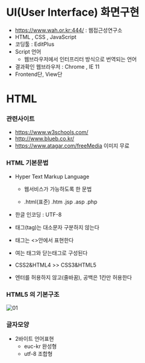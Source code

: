 # UI(User Interface) 화면구현

- https://www.wah.or.kr:444/ : 웹접근성연구소
- HTML , CSS , JavaScript
- 코딩툴 : EditPlus
- Script 언어
  - 웹브라우저에서 인터프리터 방식으로 번역되는 언어
- 결과확인 웹브라우저 : Chrome , IE 11
- Frontend단,  View단



# HTML



### 관련사이트

- https://www.w3schools.com/
- http://www.blueb.co.kr/
- https://www.atagar.com/freeMedia 이미지 무료





### HTML 기본문법

- Hyper Text Markup Language

  - 웹서비스가 가능하도록 한 문법

  - .html(표준) .htm .jsp .asp .php

- 한글 인코딩 : UTF-8

- 태그(tag)는 대소문자 구분하지 않는다

- 태그는 <>안에서 표현한다

- 여는 태그와 닫는태그로 구성된다

- CSS2&HTML4  >>  CSS3&HTML5 

- 엔터를 허용하지 않고(줄바꿈), 공백은 1칸만 허용한다



### HTML5 의 기본구조

![01](https://user-images.githubusercontent.com/49340180/60408508-28ca8100-9bfa-11e9-8558-4f9dd62b6540.PNG)





### 글자모양

- 2바이트 언어표현
  - euc-kr	완성형
  - utf-8		조합형



